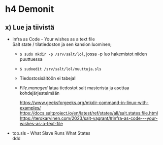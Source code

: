 # h4 Demonit  
## x) Lue ja tiivistä  
- Infra as Code - Your wishes as a text file  
  Salt state / tilatiedoston ja sen kansion luominen;  
  - ```$ sudo mkdir -p /srv/salt/lol```, jossa -p luo hakemistot niiden puuttuessa  
  - ```$ sudoedit /srv/salt/lol/muuttuja.sls```  
  - Tiedostosisältöön ei tabeja!  
  - _File.managed_ lataa tiedostot salt masterista ja asettaa kohdejärjestelmään  
 
    https://www.geeksforgeeks.org/mkdir-command-in-linux-with-examples/  
    https://docs.saltproject.io/en/latest/ref/states/all/salt.states.file.html  
    https://terokarvinen.com/2023/salt-vagrant/#infra-as-code---your-wishes-as-a-text-file  

- top.sls - What Slave Runs What States  
  ddd
